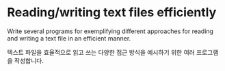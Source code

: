 # Reading/writing text files efficiently

Write several programs for exemplifying different approaches for reading and writing a text file in an efficient manner.

텍스트 파일을 효율적으로 읽고 쓰는 다양한 접근 방식을 예시하기 위한 여러 프로그램을 작성합니다.
